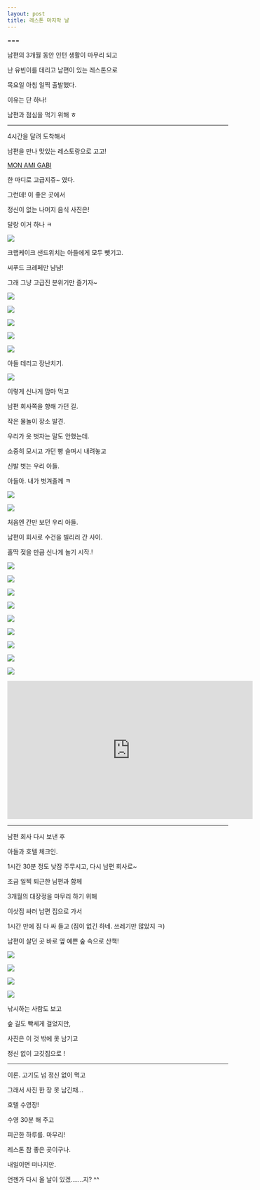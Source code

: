 ```yaml
---
layout: post
title: 레스톤 마지막 날 
---
```

===

남편의 3개월 동안 인턴 생활이 마무리 되고

난 유빈이를 데리고 남편이 있는 레스톤으로 

목요일 아침 일찍 출발했다. 

이유는 단 하나! 

남편과 점심을 먹기 위해 ㅎ

---

4시간을 달려 도착해서 

남편을 만나 맛있는 레스토랑으로 고고!

[MON AMI GABI](http://www.monamigabi.com/home/)

한 마디로 고급지쥬~ 였다. 

그런데! 이 좋은 곳에서

정신이 없는 나머지 음식 사진은!

달랑 이거 하나 ㅋ

![](https://lh3.googleusercontent.com/jDPAhpfQa3dXSqjT7O_FDFbt-Uaqymblpr9fRiqspnE=w876-h1313-no)

크랩케이크 샌드위치는 아들에게 모두 뺏기고.

씨푸드 크레페만 냠냠!

그래 그냥 고급진 분위기만 즐기자~

![](https://lh3.googleusercontent.com/F1oKtJ9i-91tlSxeEB38v0ecZ-EDWzOsQmwi7yST5Fo=w1970-h1313-no)

![](https://lh3.googleusercontent.com/AcukytKpEz6x5Ld-PeNehtqbk3VNHZr9RNzc4b4_5oU=w1970-h1313-no)

![](https://lh3.googleusercontent.com/W-PsuTQ333_q7179unjZ_iPb7UYSX6K3hzw62r8beF0=w1970-h1313-no)

![](https://lh3.googleusercontent.com/61O4wqsE-5fhG38OV14TLfUF7cYrvm7Q5es8qSad4Ik=w1970-h1313-no)

![](https://lh3.googleusercontent.com/mla1ljvegXHeyJUCMByT43ibaHhn7dZdp0T-wGTkvUQ=w876-h1313-no)

아들 데리고 장난치기. 

![](https://lh3.googleusercontent.com/xz9ZNnQGBy170ZvG7XAE7D1l9BvEsdZHcbM0QGHC1Vo=w876-h1313-no)


이렇게 신나게 맘마 먹고

남편 회사쪽을 향해 가던 길.

작은 물놀이 장소 발견.

우리가 옷 벗자는 말도 안했는데.

소중히 모시고 가던 빵 슬며시 내려놓고

신발 벗는 우리 아들.

아들아. 내가 벗겨줄께 ㅋ

![](https://lh3.googleusercontent.com/SCeixzXCNlmhFpyorZrTk4KtHWc8uMVoU_3AbhBfpx8=w740-h1313-no)

![](https://lh3.googleusercontent.com/rd29squvAE9Awz9JYt32ndA6u17KAWn5p8Sko_4GMiI=w876-h1313-no)

처음엔 간만 보던 우리 아들.

남편이 회사로 수건을 빌리러 간 사이.

홀딱 젖을 만큼 신나게 놀기 시작.!

![](https://lh3.googleusercontent.com/2rq7SzIBFszQbSzXQupNnvskus9ObSJMOKNil9pFSsA=w876-h1313-no)

![](https://lh3.googleusercontent.com/cq9OiABrOY_RyMPabXE4o9sXMISj50bsYH--D-OPsBE=w1970-h1313-no)

![](https://lh3.googleusercontent.com/2ut-Bd8XuTaytswkgTnEGvlopckf0mcy0ZVWWMkvKSQ=w1970-h1313-no)

![](https://lh3.googleusercontent.com/3GUnbJ-S-6uhNJaIOmhnQ24GE35NB2mNTl5IXoZrA8g=w1970-h1313-no)

![](https://lh3.googleusercontent.com/nESDkJmN8-8UA1Bg8glb5WVNKT4_f4b9TgJJ-wzoaCc=w1970-h1313-no)

![](https://lh3.googleusercontent.com/DOI3odxJsQQpNdMkczQkLrIqQUPS8eWoMNuYoS1m0Rk=w1970-h1313-no)

![](https://lh3.googleusercontent.com/x61Sv5WYCTKdlZM3AMVcp4qiGRMWAuZNP7_ARnzM7fs=w876-h1313-no)

![](https://lh3.googleusercontent.com/Tq1OpDDcntUnmM8ZJ1JJGqoH_urer3nHhG7t1j6Ngqg=w876-h1313-no)

![](https://lh3.googleusercontent.com/DoVeRjOxotrnhLMMCEnU4l4zHLGvekyvb_cUoSKl4BE=w876-h1313-no)

<iframe width="560" height="315" src="https://www.youtube.com/embed/qWmlJznecUo" frameborder="0" allowfullscreen></iframe>

---

남편 회사 다시 보낸 후

아들과 호텔 체크인. 

1시간 30분 정도 낮잠 주무시고, 다시 남편 회사로~

조금 일찍 퇴근한 남편과 함께 

3개월의 대장정을 마무리 하기 위해

이삿짐 싸러 남편 집으로 가서

1시간 만에 짐 다 싸 들고 (짐이 없긴 하네. 쓰레기만 많았지 ㅋ)

남편이 살던 곳 바로 옆 예쁜 숲 속으로 산책!

![](https://lh3.googleusercontent.com/-URSrcpWyCcfenC1AcyOnT_EdNBMq9ZffW1sMYxYVjg=w1970-h1313-no)

![](https://lh3.googleusercontent.com/IGxP6n2X7GBM8ozgwUUCj50s5LV2QYEIFMbY079u3IU=w1970-h1313-no)

![](https://lh3.googleusercontent.com/1TmmYGnsNu54HDuIKRTZ43hVtgvsnh6MqDZ3aH_jFsE=w876-h1313-no)

![](https://lh3.googleusercontent.com/dwStDMXf1mxLfPEJj6QqDOFJQn8n8WCdOnWjFFsOgsA=w876-h1313-no)

낚시하는 사람도 보고

숲 길도 빡세게 걸었지만,

사진은 이 것 밖에 못 남기고

정신 없이 고깃집으로 !

---

이론. 고기도 넘 정신 없이 먹고

그래서 사진 한 장 못 남긴채...

호텔 수영장!

수영 30분 해 주고

피곤한 하루를. 마무리!

레스톤 참 좋은 곳이구나.

내일이면 떠나지만. 

언젠가 다시 올 날이 있겠.......지? ^^
